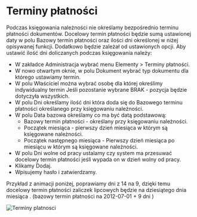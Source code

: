 # Terminy płatności

Podczas księgowania należności nie określamy bezpośrednio terminu płatności dokumentów. Docelowy termin płatności będzie sumą ustawionej daty w polu Bazowy termin płatności oraz ilości dni określonej w niżej opisywanej funkcji. Dodatkowo będzie zależał od ustawionych opcji.  Aby ustawić ilość dni doliczanych podczas księgowania należy:

- W zakładce Administracja wybrać menu Elementy > Terminy płatności.
- W nowo otwartym oknie, w polu Dokument wybrać typ dokumentu dla którego ustawiamy termin.
- W polu Właściciel można wybrać osobę dla której określimy indywidualny termin Jeśli pozostanie wybrane BRAK - pozycja będzie dotyczyła wszystkich.
- W polu Dni określamy ilość dni która doda się do Bazowego terminu płatności określanego przy księgowaniu należności.
- W polu Data bazowa określamy co ma być datą podstawową:
  - Bazowy termin płatności - określany przy księgowaniu należności.
  - Początek miesiąca - pierwszy dzień miesiąca w którym są księgowane należności.
  - Początek następnego miesiąca - Pierwszy dzień miesiąca po miesiącu w którym są księgowane należności.
- W polu Dni wolne od pracy ustalamy czy system ma przesuwać docelowy termin płatności jeśli wypada on w dzień wolny od pracy.
- Klikamy Dodaj.
- Wpisujemy hasło i zatwierdzamy.

Przykład z animacji poniżej, poprawiamy dni z 14 na 9, dzięki temu docelowy termin płatności zaliczek lipcowych będzie na dziesiątego dnia miesiąca . (bazowy termin płatności na 2012-07-01 + 9 dni )

![Terminy platnosci](TP.gif)